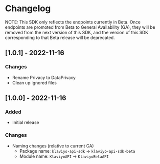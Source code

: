 # Changelog

NOTE: This SDK only reflects the endpoints currently in Beta. Once endpoints are promoted from Beta to General Availability (GA), they will be removed from the next version of this SDK, and the version of this SDK corresponding to that Beta release will be deprecated.

## [1.0.1] - 2022-11-16
### Changes
- Rename Privacy to DataPrivacy
- Clean up ignored files

## [1.0.0] - 2022-11-16
### Added
- Initial release

### Changes
- Naming changes (relative to current GA)
    - Package name: `klaviyo-api-sdk` → `klaviyo-api-sdk-beta`
    - Module name: `KlaviyoAPI` → `KlaviyoBetaAPI`
